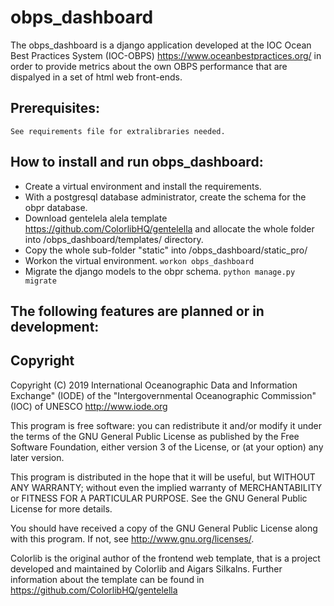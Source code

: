 # obps_dashboard
The obps_dashboard is a django application developed at the IOC Ocean Best Practices System (IOC-OBPS) https://www.oceanbestpractices.org/ in order to provide metrics about the own OBPS performance that are dispalyed in a set of html web front-ends.

## Prerequisites:

    See requirements file for extralibraries needed.

## How to install and run obps_dashboard:
- Create a virtual environment and install the requirements.
- With a postgresql database administrator, create the schema for the obpr database.
- Download gentelela alela template https://github.com/ColorlibHQ/gentelella and allocate the whole folder into /obps_dashboard/templates/ directory.
- Copy the whole sub-folder "static" into /obps_dashboard/static_pro/
- Workon the virtual environment.   ```workon obps_dashboard```
- Migrate the django models to the obpr schema.   ```python manage.py migrate```




## The following features are planned or in development:

  

## Copyright

Copyright (C) 2019 International Oceanographic Data and Information Exchange" (IODE) of the "Intergovernmental Oceanographic Commission" (IOC) of UNESCO http://www.iode.org

This program is free software: you can redistribute it and/or modify it under the terms of the GNU General Public License as published by the Free Software Foundation, either version 3 of the License, or (at your option) any later version.

This program is distributed in the hope that it will be useful, but WITHOUT ANY WARRANTY; without even the implied warranty of MERCHANTABILITY or FITNESS FOR A PARTICULAR PURPOSE. See the GNU General Public License for more details.

You should have received a copy of the GNU General Public License along with this program. If not, see http://www.gnu.org/licenses/.

Colorlib is the original author of the frontend web template, that is a project developed and maintained by Colorlib and Aigars Silkalns. Further information about the template can be found in https://github.com/ColorlibHQ/gentelella
